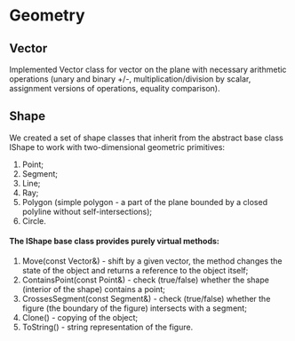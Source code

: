 # Geometry
## Vector
Implemented Vector class for vector on the plane with necessary arithmetic operations (unary and binary +/-, multiplication/division by scalar, assignment versions of operations, equality comparison).

## Shape
We created a set of shape classes that inherit from the abstract base class IShape to work with two-dimensional geometric primitives:
1) Point;
2) Segment;
3) Line;
4) Ray;
5) Polygon (simple polygon - a part of the plane bounded by a closed polyline without self-intersections);
6) Circle.

#### The IShape base class provides purely virtual methods:
1) Move(const Vector&) - shift by a given vector, the method changes the state of the object and returns a reference to the object itself;
2) ContainsPoint(const Point&) - check (true/false) whether the shape (interior of the shape) contains a point;
3) CrossesSegment(const Segment&) - check (true/false) whether the figure (the boundary of the figure) intersects with a segment;
4) Clone() - copying of the object;
5) ToString() - string representation of the figure.
